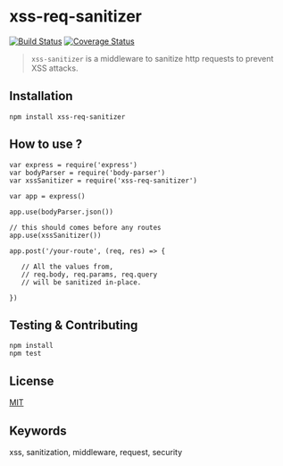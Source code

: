 # xss-req-sanitizer

[![Build Status](https://travis-ci.com/kalekarnn/xss-sanitizer.svg?branch=main)](https://travis-ci.com/kalekarnn/xss-req-sanitizer)
[![Coverage Status](https://coveralls.io/repos/github/kalekarnn/xss-sanitizer/badge.svg)](https://coveralls.io/github/kalekarnn/xss-req-sanitizer)

> `xss-sanitizer` is a middleware to sanitize http requests to prevent XSS attacks.

## Installation

    npm install xss-req-sanitizer
    
## How to use ?

    var express = require('express')
    var bodyParser = require('body-parser')
    var xssSanitizer = require('xss-req-sanitizer')

    var app = express()

    app.use(bodyParser.json())
    
    // this should comes before any routes
    app.use(xssSanitizer())

    app.post('/your-route', (req, res) => {
    
       // All the values from,
       // req.body, req.params, req.query 
       // will be sanitized in-place.

    })
    
## Testing & Contributing

    npm install
    npm test
    
## License
[MIT](https://github.com/kalekarnn/xss-req-sanitizer/blob/main/LICENSE)

## Keywords
xss, sanitization, middleware, request, security
    
    
